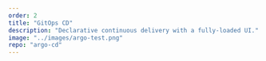 ```yaml
---
order: 2
title: "GitOps CD"
description: "Declarative continuous delivery with a fully-loaded UI."
image: "../images/argo-test.png"
repo: "argo-cd"
---
```

